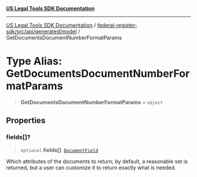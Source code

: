 [**US Legal Tools SDK Documentation**](../../../../../../README.md)

***

[US Legal Tools SDK Documentation](../../../../../../README.md) / [federal-register-sdk/src/api/generated/model](../README.md) / GetDocumentsDocumentNumberFormatParams

# Type Alias: GetDocumentsDocumentNumberFormatParams

> **GetDocumentsDocumentNumberFormatParams** = `object`

## Properties

### fields\[\]?

> `optional` **fields\[\]**: [`DocumentField`](DocumentField.md)

Which attributes of the documents to return; by default, a reasonable set is returned, but a user can customize it to return exactly what is needed.
